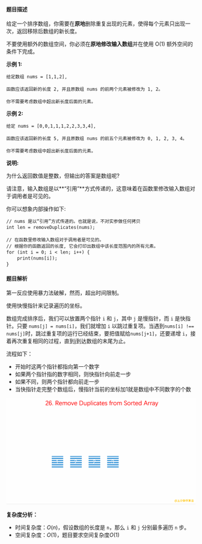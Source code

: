 #### 题目描述

给定一个排序数组，你需要在**原地**删除重复出现的元素，使得每个元素只出现一次，返回移除后数组的新长度。

不要使用额外的数组空间，你必须在**原地修改输入数组**并在使用 O(1) 额外空间的条件下完成。

**示例 1:**

```
给定数组 nums = [1,1,2], 

函数应该返回新的长度 2, 并且原数组 nums 的前两个元素被修改为 1, 2。 

你不需要考虑数组中超出新长度后面的元素。
```

**示例 2:**

```
给定 nums = [0,0,1,1,1,2,2,3,3,4],

函数应该返回新的长度 5, 并且原数组 nums 的前五个元素被修改为 0, 1, 2, 3, 4。

你不需要考虑数组中超出新长度后面的元素。
```

**说明:**

为什么返回数值是整数，但输出的答案是数组呢?

请注意，输入数组是以**“引用”**方式传递的，这意味着在函数里修改输入数组对于调用者是可见的。

你可以想象内部操作如下:

```
// nums 是以“引用”方式传递的。也就是说，不对实参做任何拷贝
int len = removeDuplicates(nums);

// 在函数里修改输入数组对于调用者是可见的。
// 根据你的函数返回的长度, 它会打印出数组中该长度范围内的所有元素。
for (int i = 0; i < len; i++) {
    print(nums[i]);
}
```

#### 题目解析

第一反应使用暴力法破解，然而，超出时间限制。

使用快慢指针来记录遍历的坐标。

数组完成排序后，我们可以放置两个指针 `i` 和 `j`，其中 `j` 是慢指针，而 `i` 是快指针。只要 `nums[j] = nums[i]`，我们就增加 `i` 以跳过重复项。当遇到`nums[i] !== nums[j]`时，跳过重复项的运行已经结束，要把值赋给`nums[j+1]`，还要递增 `i`，接着再次重复相同的过程，直到j到达数组的末尾为止。

流程如下：

- 开始时这两个指针都指向第一个数字
- 如果两个指针指的数字相同，则快指针向前走一步
- 如果不同，则两个指针都向前走一步
- 当快指针走完整个数组后，慢指针当前的坐标加1就是数组中不同数字的个数

![动画流程](https://github.com/Lo-que/LeetCode/blob/master/assets/images/0026-Remove-Duplicates-from-Sorted-Array.gif?raw=true)

**复杂度分析：**

- 时间复杂度：*O*(*n*)，假设数组的长度是 `n`，那么 `i` 和 `j` 分别最多遍历 `n` 步。
- 空间复杂度：*O*(1)，题目要求空间复杂度*O*(1)

